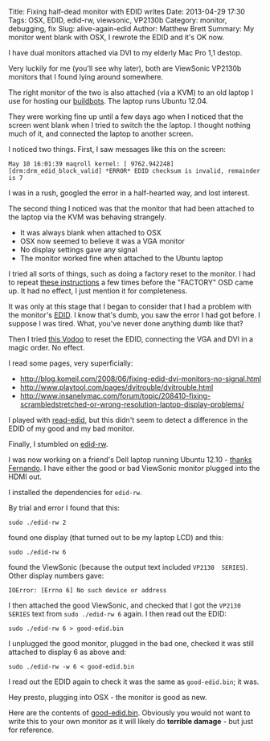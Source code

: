Title: Fixing half-dead monitor with EDID writes
Date: 2013-04-29 17:30
Tags: OSX, EDID, edid-rw, viewsonic, VP2130b
Category: monitor, debugging, fix
Slug: alive-again-edid
Author: Matthew Brett
Summary: My monitor went blank with OSX, I rewrote the EDID and it's OK now.

I have dual monitors attached via DVI to my elderly Mac Pro 1,1 destop.

Very luckily for me (you'll see why later), both are ViewSonic VP2130b monitors
that I found lying around somewhere.

The right monitor of the two is also attached (via a KVM) to an old laptop I
use for hosting our [buildbots](http://nipy.bic.berkeley.edu/builders).  The
laptop runs Ubuntu 12.04.

They were working fine up until a few days ago when I noticed that the screen
went blank when I tried to switch the the laptop.  I thought nothing much of
it, and connected the laptop to another screen.

I noticed two things.  First, I saw messages like this on the screen:

    May 10 16:01:39 maqroll kernel: [ 9762.942248] [drm:drm_edid_block_valid] *ERROR* EDID checksum is invalid, remainder is 7

I was in a rush, googled the error in a half-hearted way, and lost interest.

The second thing I noticed was that the monitor that had been attached to the
laptop via the KVM was behaving strangely.

* It was always blank when attached to OSX
* OSX now seemed to believe it was a VGA monitor
* No display settings gave any signal
* The monitor worked fine when attached to the Ubuntu laptop

I tried all sorts of things, such as doing a factory reset to the monitor. I had to repeat [these
instructions](http://www.flickr.com/photos/14723666@N03/5554138009/in/set-72157626336780968)
a few times before the "FACTORY" OSD came up.  It had no effect, I just mention it for completeness.

It was only at this stage that I began to consider that I had a problem with
the monitor's [EDID](http://en.wikipedia.org/wiki/EDID).  I know that's dumb,
you saw the error I had got before.  I suppose I was tired.  What, you've never
done anything dumb like that?

Then I tried [this
Vodoo](http://www.tablix.org/~avian/blog/archives/2010/06/the_curious_case_of_viewsonic_s_edid)
to reset the EDID, connecting the VGA and DVI in a magic order.  No effect.

I read some pages, very superficially:

* <http://blog.komeil.com/2008/06/fixing-edid-dvi-monitors-no-signal.html>
* <http://www.playtool.com/pages/dvitrouble/dvitrouble.html>
* <http://www.insanelymac.com/forum/topic/208410-fixing-scrambledstretched-or-wrong-resolution-laptop-display-problems/>

I played with [read-edid](http://www.polypux.org/projects/read-edid/), but this
didn't seem to detect a difference in the EDID of my good and my bad monitor.

Finally, I stumbled on [edid-rw](https://github.com/bulletmark/edid-rw).

I was now working on a friend's Dell laptop running Ubuntu 12.10 - [thanks
Fernando](http://fperez.org).  I have either the good or bad ViewSonic monitor
plugged into the HDMI out.

I installed the dependencies for `edid-rw`.

By trial and error I found that this:

    sudo ./edid-rw 2

found one display (that turned out to be my laptop LCD) and this:

    sudo ./edid-rw 6

found the ViewSonic (because the output text included `VP2130  SERIES`).  Other
display numbers gave:

    IOError: [Errno 6] No such device or address

I then attached the good ViewSonic, and checked that I got the `VP2130  SERIES`
text from ``sudo ./edid-rw 6`` again.  I then read out the EDID:

    sudo ./edid-rw 6 > good-edid.bin

I unplugged the good monitor, plugged in the bad one, checked it was still
attached to display 6 as above and:

    sudo ./edid-rw -w 6 < good-edid.bin

I read out the EDID again to check it was the same as ``good-edid.bin``; it
was.

Hey presto, plugging into OSX - the monitor is good as new.

Here are the contents of [good-edid.bin](|filename|/downloads/good-edid.bin).
Obviously you would not want to write this to your own monitor as it will
likely do **terrible damage** - but just for reference.

<!--- vim:ft=markdown -->

